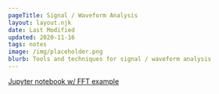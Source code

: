 ```yaml
---
pageTitle: Signal / Waveform Analysis 
layout: layout.njk
date: Last Modified 
updated: 2020-11-16
tags: notes 
image: /img/placeholder.png
blurb: Tools and techniques for signal / waveform analysis 
---
```


[Jupyter notebook w/ FFT example](https://gist.github.com/jedludlow/3919130)